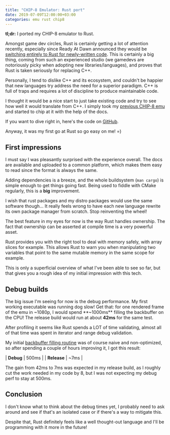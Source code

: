 ```yaml
---
title: "CHIP-8 Emulator: Rust port"
date: 2019-07-09T12:00:00+03:00
categories: emu rust chip8
---
```


**tl;dr:** I ported my CHIP-8 emulator to Rust.

Amongst game dev circles, Rust is certainly getting a lot of attention recently,
especially since Ready At Dawn announced they would be [switching entirely to
Rust for newly-written code](https://twitter.com/AndreaPessino/status/1021532074153394176).
This is certainly a big thing, coming from such an experienced studio
(we gamedevs are notoriously picky when adopting new libraries/languages),
and proves that Rust is taken seriously for replacing C++.

Personally, I tend to dislike C++ and its ecosystem, and couldn't be happier
that new languages try address the need for a superior paradigm. C++ is full of
traps and requires a lot of discipline to produce maintainable code.

I thought it would be a nice start to just take existing code and try to see how
well it would translate from C++. I simply took my [previous CHIP-8 emu](https://github.com/Ryp/chip8-emu) and started
to chip at it with the help of the docs.

If you want to dive right in, here's the code on [GitHub](https://github.com/Ryp/chip8-emu-rs).

Anyway, it was my first go at Rust so go easy on me! =)

## First impressions

I must say I was pleasantly surprised with the experience overall. The docs are
available and uploaded to a common platform, which makes them easy to read since
the format is always the same.

Adding dependencies is a breeze, and the whole buildsystem (`man cargo`) is simple enough to
get things going fast. Being used to fiddle with CMake regularly, this is a **big**
improvement.

I wish that rust packages and my distro packages would use the same software
though... It really feels wrong to have each new language rewrite its
own package manager from scratch. Stop reinventing the wheel!

The best feature in my eyes for now is the way Rust handles ownership. The fact
that ownership can be asserted at compile time is a very powerful asset.

Rust provides you with the right tool to deal with memory safely, with array slices for
example. This allows Rust to warn you when manipulating two variables that point to the same
mutable memory in the same scope for example.

This is only a superficial overview of what I've been able to see so far, but
that gives you a rough idea of my initial impression with this tech.

## Debug builds

The big issue I'm seeing for now is the debug performance. My first working
executable was running dog slow! Get that: for one rendered frame of the emu in
~1080p, I would spend **~1000ms** filling the backbuffer on the CPU!
The release build would run at about **42ms** for the same test.

After profiling it seems like Rust spends a LOT of time validating,
almost all of that time was spent in iterator and range debug validation.

My initial [backbuffer filling routine](https://github.com/Ryp/chip8-emu-rs/blob/master/src/sdl2/backend.rs#L80) was of course naive and non-optimized, so
after spending a couple of hours improving it, I got this result:

| **Debug**   | 500ms |
| **Release** | ~7ms  |

The gain from 42ms to 7ms was expected in my release build, as I roughly cut the
work needed in my code by 8, but I was not expecting my debug perf to stay at
500ms.

## Conclusion

I don't know what to think about the debug times yet, I probably need to ask
around and see if that's an isolated case or if there's a way to mitigate this.

Despite that, Rust definitely feels like a well thought-out language and I'll be
programming with it more in the future!
